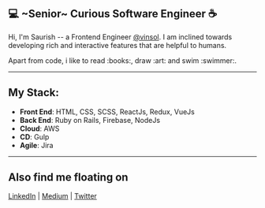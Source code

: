 



## :computer: ~Senior~ Curious Software Engineer :coffee:
Hi, I'm Saurish -- a Frontend Engineer [@vinsol](https://vinsol.com). I am inclined towards developing rich and interactive features that are helpful to humans.<br>
<p>Apart from code, i like to read :books:, draw :art: and swim :swimmer:. 

---
## My Stack:
- **Front End**: HTML, CSS, SCSS, ReactJs, Redux, VueJs <br>
- **Back End**: Ruby on Rails, Firebase, NodeJs <br>
- **Cloud**: AWS <br>
- **CD**: Gulp <br>
- **Agile**: Jira <br>

---

## Also find me floating on
[LinkedIn](https://www.linkedin.com/in/saurishkar/) | [Medium](https://medium.com/@saurishkar) | [Twitter](https://twitter.com/saurishkar)
<!--
**saurishkar/saurishkar** is a ✨ _special_ ✨ repository because its `README.md` (this file) appears on your GitHub profile.

Here are some ideas to get you started:

- 🔭 I’m currently working on ...
- 🌱 I’m currently learning ...
- 👯 I’m looking to collaborate on ...
- 🤔 I’m looking for help with ...
- 💬 Ask me about ...
- 📫 How to reach me: ...
- 😄 Pronouns: ...
- ⚡ Fun fact: ...
-->
